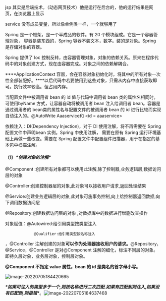 jsp 其实是后端技术，（动态网页技术）他是运行在后台的，他的运行结果是网页，在浏览器上显示

service 没有成员变量，所以像单例类一样，一个就够用了

Spring 是一个框架，是一个半成品的软件。有 20 个模块组成。它是一个容器管理对象， 容器是装东西的，Spring 容器不装文本，数字。装的是对象。Spring 是存储对象的容器。

Spring 提供了 Ioc 控制反转，由容器管理对象，对象的依赖关系。原来在程序代码中的对象创建方式，现在由容器完成。对象之间的依赖解耦合。

***\*ApplicationContext 容器，会在容器对象初始化时，将其中的所有对象一次性全部装配好。\****以后代码中若要使用到这些对象，只需从内存中直接获取即可。执行效率较高。但占用内存。

当配置文件中被调用者 bean 的 id 值与代码中调用者 bean 类的属性名相同时，可使用byName 方式，让容器自动将被调用者 bean 注入给调用者 bean。容器是通过调用者的 bean类的属性名与配置文件的被调用者 bean 的 id 进行比较而实现自动注入的。@AutoWrite Aaaservice和 <id = aaaservice>

依赖注入：DI(Dependency Injection)，对于 DI 使用注解，将不再需要在 Spring 配置文件中声明bean 实例。Spring 中使用注解， 需要在原有 Spring 运行环境基础上再做一些改变。需要在 Spring 配置文件中配置组件扫描器，用于在指定的基本包中扫描注解。

#### **（1）*****\*创建对象的注解\****

@Component :创建所有对象都可以使用此注解,除了控制器,业务逻辑层,数据访问层的对象

 @Controller:创建控制器层的对象,此对象可以接收用户请求,返回处理结果

 @Service:创建业务逻辑层的对象,此对象可施事务控制,向上给控制器返回数据,向下调用数据访问层

 @Repository:创建数据访问层的对象 ,对数据库中的数据进行增删改查操作

对象赋值：@Autowired:给引用类型按类型注入

 				 @Qualifier:给引用类型按名称注入

，@Controller 注解创建的对象**可以作为处理器接收用户的请求。**@Repository，@Service，@Controller 是对@Component 注解的细化，标注不同层的对象。即持久层对象，业务层对象，控制层对象。

**@Component 不指定 value 属性，bean 的 id 是类名的首字母小写。**

![image-20220705184420665](C:\Users\Administrator\AppData\Roaming\Typora\typora-user-images\image-20220705184420665.png)

***\*如果可注入的类型多于一个,则按名称进行二次匹配.如果有匹配到则注入,如果没有匹配到,则报错\****。![image-20220705184637468](C:\Users\Administrator\AppData\Roaming\Typora\typora-user-images\image-20220705184637468.png)



